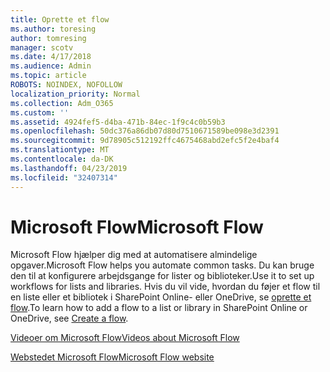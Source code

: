 ```yaml
---
title: Oprette et flow
ms.author: toresing
author: tomresing
manager: scotv
ms.date: 4/17/2018
ms.audience: Admin
ms.topic: article
ROBOTS: NOINDEX, NOFOLLOW
localization_priority: Normal
ms.collection: Adm_O365
ms.custom: ''
ms.assetid: 4924fef5-d4ba-471b-84ec-1f9c4c0b59b3
ms.openlocfilehash: 50dc376a86db07d80d7510671589be098e3d2391
ms.sourcegitcommit: 9d78905c512192ffc4675468abd2efc5f2e4baf4
ms.translationtype: MT
ms.contentlocale: da-DK
ms.lasthandoff: 04/23/2019
ms.locfileid: "32407314"
---
```

# <a name="microsoft-flow"></a><span data-ttu-id="92fd6-102">Microsoft Flow</span><span class="sxs-lookup"><span data-stu-id="92fd6-102">Microsoft Flow</span></span>

<span data-ttu-id="92fd6-103">Microsoft Flow hjælper dig med at automatisere almindelige opgaver.</span><span class="sxs-lookup"><span data-stu-id="92fd6-103">Microsoft Flow helps you automate common tasks.</span></span> <span data-ttu-id="92fd6-104">Du kan bruge den til at konfigurere arbejdsgange for lister og biblioteker.</span><span class="sxs-lookup"><span data-stu-id="92fd6-104">Use it to set up workflows for lists and libraries.</span></span> <span data-ttu-id="92fd6-105">Hvis du vil vide, hvordan du føjer et flow til en liste eller et bibliotek i SharePoint Online- eller OneDrive, se [oprette et flow](https://go.microsoft.com/fwlink/?linkid=869408).</span><span class="sxs-lookup"><span data-stu-id="92fd6-105">To learn how to add a flow to a list or library in SharePoint Online or OneDrive, see [Create a flow](https://go.microsoft.com/fwlink/?linkid=869408).</span></span>
  
[<span data-ttu-id="92fd6-106">Videoer om Microsoft Flow</span><span class="sxs-lookup"><span data-stu-id="92fd6-106">Videos about Microsoft Flow</span></span>](https://go.microsoft.com/fwlink/?linkid=864641)
  
[<span data-ttu-id="92fd6-107">Webstedet Microsoft Flow</span><span class="sxs-lookup"><span data-stu-id="92fd6-107">Microsoft Flow website</span></span>](https://go.microsoft.com/fwlink/?linkid=864642)
  

